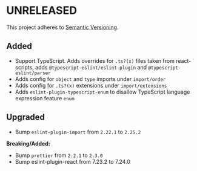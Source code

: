 # UNRELEASED

This project adheres to [Semantic Versioning](http://semver.org/).

## Added
- Support TypeScript. Adds overrides for `.ts?(x)` files taken from react-scripts, adds `@typescript-eslint/eslint-plugin` and `@typescript-eslint/parser`
- Adds config for `object` and `type` imports under `import/order`
- Adds config for `.ts?(x)` extensions under `import/extensions`
- Adds `eslint-plugin-typescript-enum` to disallow TypeScript language expression feature `enum`

## Upgraded
- Bump `eslint-plugin-import` from `2.22.1` to `2.25.2`


**Breaking/Added:**
-  Bump `prettier` from `2.2.1` to `2.3.0`
-  Bump eslint-plugin-react from 7.23.2 to 7.24.0 
